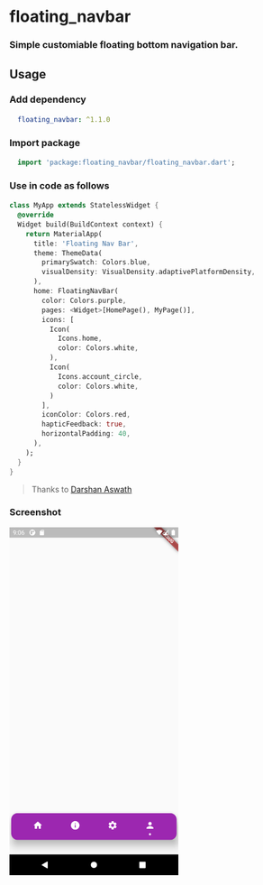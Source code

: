 # floating_navbar

### Simple customiable floating bottom navigation bar.


## Usage
### Add dependency
```yaml
  floating_navbar: ^1.1.0
```

### Import package
```dart
  import 'package:floating_navbar/floating_navbar.dart';
```

### Use in code as follows
```dart
class MyApp extends StatelessWidget {
  @override
  Widget build(BuildContext context) {
    return MaterialApp(
      title: 'Floating Nav Bar',
      theme: ThemeData(
        primarySwatch: Colors.blue,
        visualDensity: VisualDensity.adaptivePlatformDensity,
      ),
      home: FloatingNavBar(
        color: Colors.purple,
        pages: <Widget>[HomePage(), MyPage()],
        icons: [
          Icon(
            Icons.home,
            color: Colors.white,
          ),
          Icon(
            Icons.account_circle,
            color: Colors.white,
          )
        ],
        iconColor: Colors.red,
        hapticFeedback: true,
        horizontalPadding: 40,
      ),
    );
  }
}
```

> Thanks to [Darshan Aswath](https://github.com/xanf-code)

### Screenshot
<img src="./screenshots/Screenshot_1616742369.png" alt="Floating Nav Bar" width="300"/>